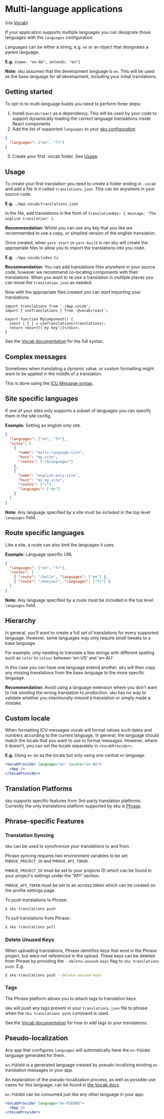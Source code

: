 # Multi-language applications

(via [Vocab](https://github.com/seek-oss/vocab))

If your application supports multiple languages you can designate those languages with the `languages` configuration.

Languages can be either a string, e.g. `en` or an object that designates a parent language.

**E.g.** `{name: "en-AU", extends: "en"}`

**Note:** sku assumes that the development language is `en`. This will be used as the base language for all development, including your initial translations.

## Getting started

To opt-in to multi-language builds you need to perform three steps:

1. Install `@vocab/react` as a dependency.
   This will be used by your code to support dynamically loading the correct language translations inside React components
2. Add the list of supported `languages` to your [sku configuration](./docs/configuration.md#languages)

```json
{
  "languages": ["en", "fr"]
}
```

3. Create your first .vocab folder. See [Usage](#usage).

## Usage

To create your first translation you need to create a folder ending in `.vocab` and add a file in it called `translations.json`. This can be anywhere in your source code.

**E.g.** `./App.vocab/translations.json`

In the file, add translations in the form of `translationKey: { message: "The english translation" }`.

**Recommendation:** Whilst you can use any key that you like we recommended to use a copy, or simplied version of the english translation.

Once created, when `yarn start` or `yarn build` is ran sku will create the appropriate files to allow you to import the translations into you code.

**E.g.** `./App.vocab/index.ts`

**Recommendation:** You can add translations files anywhere in your source code, however we recommend co-locating components with their translations. When you want to re-use a translation in multiple places you can move the `translation.json` as needed.

Now with the appropriate files created you can start importing your translations.

```tsx
import translations from './App.vocab';
import { useTranslations } from '@vocab/react';

export function MyComponent() {
  const { t } = useTranslations(translations);
  return <div>{t('my key')}</div>;
}
```

See the [Vocab documentation](https://github.com/seek-oss/vocab) for the full syntax.

## Complex messages

Sometimes when translating a dynamic value, or custom formatting might want to be applied in the middle of a translation.

This is done using the [ICU Message syntax](https://formatjs.io/docs/core-concepts/icu-syntax/).

## Site specific languages

If one of your sites only supports a subset of languages you can specify them in the site config.

**Example:** Setting an english only site.

```json
{
  "languages": ["en", "fr"],
  "sites": [
    {
      "name": "multi-language-site",
      "host": "my.site",
      "routes": ["/$language/"]
    },
    {
      "name": "english-only-site",
      "host": "en.my.site",
      "routes": ["/"],
      "languages": ["en"]
    }
  ]
}
```

**Note:** Any language specified by a site must be included in the top level `languages` field.

## Route specific languages

Like a site, a route can also limit the languages it uses.

**Example:** Language specific URL

```json
{
  "languages": ["en", "fr"],
  "routes": [
    { "route": "/hello", "languages": ["en"] },
    { "route": "/bonjour", "languages": ["fr"] }
  ]
}
```

**Note:** Any language specified by a route must be included in the top level `languages` field.

## Hierarchy

In general, you'll want to create a full set of translations for every supported language. However, some languages may only require small tweaks to a base language.

For example, only needing to translate a few strings with different spelling such as `color` to `colour` between 'en-US' and 'en-AU'.

In this case you can have one language extend another. sku will then copy any missing translations from the base language to the more specific language.

**Recommendation:** Avoid using a language extension where you don't want to risk sending the wrong translation to production. sku has no way to validate whether you intentionally missed a translation or simply made a mistake.

## Custom locale

When formatting ICU messages vocab will format values such dates and numbers according to the current language. In general, the language should match the locale that you want to use to format messages. However, where it doesn't, you can set the locale separately in `<VocabProvider>`.

**E.g.** Using `en-AU` as the locale but only using one central `en` language.

```jsx
<VocabProvider language="en" locale="en-AU">
  <App />
</VocabProvider>
```

## Translation Platforms

sku supports specific features from 3rd-party translation platforms.
Currently the only translations platform supported by sku is [Phrase](https://phrase.com/).

## Phrase-specific Features

### Translation Syncing

sku can be used to synchronize your translations to and from .

Phrase syncing requires two environment variables to be set: `PHRASE_PROJECT_ID` and `PHRASE_API_TOKEN`.

`PHRASE_PROJECT_ID` must be set to your projects ID which can be found in your project's settings under the "API" section.

`PHRASE_API_TOKEN` must be set to an access token which can be created on the profile settings page.

To push translations to Phrase:

```bash
$ sku translations push
```

To pull translations from Phrase:

```bash
$ sku translations pull
```

### Delete Unused Keys

When uploading translations, Phrase identifies keys that exist in the Phrase project, but were not referenced in the upload.
These keys can be deleted from Phrase by providing the `--delete-unused-keys` flag to `sku translations push`. E.g.

```bash
$ sku translations push --delete-unused-keys
```

### Tags

The Phrase platform allows you to attach tags to translation keys.

sku will push any tags present in your `translations.json` file to phrase when the `sku translations push` command is used.

See the [Vocab documentation](https://github.com/seek-oss/vocab#Tags) for how to add tags to your translations.

## Pseudo-localization

Any app that configures `languages` will automatically have the `en-PSEUDO` language generated for them.

`en-PSEUDO` is a generated language created by pseudo-localizing existing `en` translation messages in your app.

An explanation of the pseudo-localization process, as well as possible use cases for this language, can be found in [the Vocab docs](https://github.com/seek-oss/vocab#pseudo-localization).

`en-PSEUDO` can be consumed just like any other language in your app:

```jsx
<VocabProvider language="en-PSEUDO">
  <App />
</VocabProvider>
```
